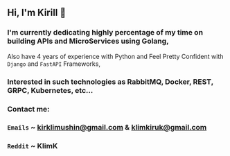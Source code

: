 ## Hi, I'm Kirill 👋
###  I'm currently dedicating highly percentage of my time on building APIs and MicroServices using Golang,
Also have 4 years of experience with Python and Feel Pretty Confident with `Django` and `FastAPI` Frameworks,
### Interested in such technologies as RabbitMQ, Docker, REST, GRPC, Kubernetes, etc...

### Contact me:

### `Emails` ~ kirklimushin@gmail.com & klimkiruk@gmail.com
### `Reddit` ~ KlimK
